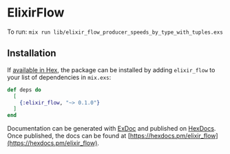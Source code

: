 # ElixirFlow

To run: `mix run lib/elixir_flow_producer_speeds_by_type_with_tuples.exs`

## Installation

If [available in Hex](https://hex.pm/docs/publish), the package can be installed
by adding `elixir_flow` to your list of dependencies in `mix.exs`:

```elixir
def deps do
  [
    {:elixir_flow, "~> 0.1.0"}
  ]
end
```

Documentation can be generated with [ExDoc](https://github.com/elixir-lang/ex_doc)
and published on [HexDocs](https://hexdocs.pm). Once published, the docs can
be found at [https://hexdocs.pm/elixir_flow](https://hexdocs.pm/elixir_flow).

